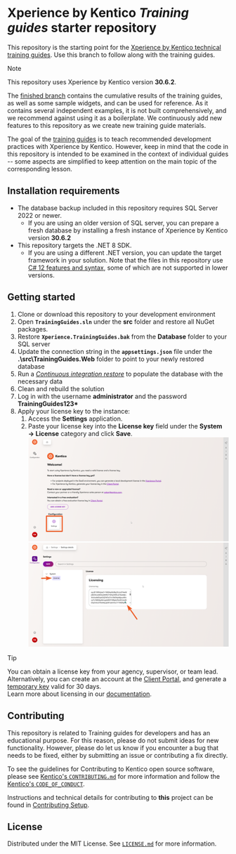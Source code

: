 # Xperience by Kentico *Training guides* starter repository

This repository is the starting point for the [Xperience by Kentico technical training guides](https://docs.kentico.com/guides/development). Use this branch to follow along with the training guides.

> [!NOTE]  
> This repository uses Xperience by Kentico version **30.6.2**.

The [finished branch](https://github.com/Kentico/xperience-by-kentico-training-guides/tree/finished) contains the cumulative results of the training guides, as well as some sample widgets, and can be used for reference. As it contains several independent examples, it is not built comprehensively, and we recommend against using it as a boilerplate. We continuously add new features to this repository as we create new training guide materials. 

The goal of the [training guides](https://docs.kentico.com/guides/development) is to teach recommended development practices with Xperience by Kentico.
However, keep in mind that the code in this repository is intended to be examined in the context of individual guides -- some aspects are simplified to keep attention on the main topic of the corresponding lesson.

## Installation requirements

- The database backup included in this repository requires SQL Server 2022 or newer. 
  - If you are using an older version of SQL server, you can prepare a fresh database by installing a fresh instance of Xperience by Kentico version **30.6.2**
- This repository targets the .NET 8 SDK.
  - If you are using a different .NET version, you can update the target framework in your solution. Note that the files in this repository use [C# 12 features and syntax](https://learn.microsoft.com/en-us/dotnet/csharp/whats-new/csharp-12), some of which are not supported in lower versions.

## Getting started

1. Clone or download this repository to your development environment
1. Open **`TrainingGuides.sln`** under the **src** folder and restore all NuGet packages.
1. Restore **`Xperience.TrainingGuides.bak`** from the **Database** folder to your SQL server
1. Update the connection string in the **`appsettings.json`** file under the **.\src\TrainingGuides.Web** folder to point to your newly restored database
1. Run a [*Continuous integration restore*](https://docs.xperience.io/xp/developers-and-admins/ci-cd/continuous-integration#ContinuousIntegration-Restorerepositoryfilestothedatabase) to populate the database with the necessary data
1. Clean and rebuild the solution
1. Log in with the username **administrator** and the password **TrainingGuides123\***
1. Apply your license key to the instance:
    1. Access the **Settings** application.
    1. Paste your license key into the **License key** field under the **System → License** category and click **Save**.
    ![Screenshot of Settings application](/images/SettingsApp.png)
    ![Screenshot of license key settings](/images/SettingsLicense.png)

> [!TIP]
> You can obtain a license key from your agency, supervisor, or team lead.  
> Alternatively, you can create an account at the [Client Portal](https://client.kentico.com/), and generate a [temporary key](https://client.kentico.com/evaluation-keys) valid for 30 days.  
> Learn more about licensing in our [documentation](https://docs.kentico.com/developers-and-admins/installation/licenses).

## Contributing

This repository is related to Training guides for developers and has an educational purpose. For this reason, please do not submit ideas for new functionality. However, please do let us know if you encounter a bug that needs to be fixed, either by submitting an issue or contributing a fix directly.

To see the guidelines for Contributing to Kentico open source software, please see [Kentico's `CONTRIBUTING.md`](https://github.com/Kentico/.github/blob/main/CONTRIBUTING.md) for more information and follow the [Kentico's `CODE_OF_CONDUCT`](https://github.com/Kentico/.github/blob/main/CODE_OF_CONDUCT.md).

Instructions and technical details for contributing to **this** project can be found in [Contributing Setup](./docs/Contributing-Setup.md).

## License

Distributed under the MIT License. See [`LICENSE.md`](./LICENSE.md) for more information.
